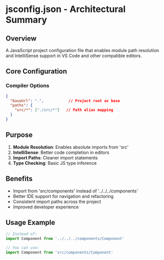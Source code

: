 # jsconfig.json - Architectural Summary

## Overview
A JavaScript project configuration file that enables module path resolution and IntelliSense support in VS Code and other compatible editors.

## Core Configuration

### Compiler Options
```json
{
  "baseUrl": ".",           // Project root as base
  "paths": {
    "src/*": ["./src/*"]   // Path alias mapping
  }
}
```

## Purpose
1. **Module Resolution**: Enables absolute imports from 'src'
2. **IntelliSense**: Better code completion in editors
3. **Import Paths**: Cleaner import statements
4. **Type Checking**: Basic JS type inference

## Benefits
- Import from 'src/components' instead of '../../../components'
- Better IDE support for navigation and refactoring
- Consistent import paths across the project
- Improved developer experience

## Usage Example
```javascript
// Instead of:
import Component from '../../../components/Component'

// You can use:
import Component from 'src/components/Component'
```
